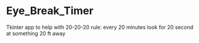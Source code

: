 # Eye_Break_Timer
Tkinter app to help with 20-20-20 rule: every 20 minutes look for 20 second at something 20 ft away
